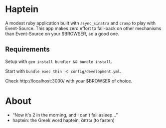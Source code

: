 Haptein
=======

A modest ruby application built with `async_sinatra` and `cramp` to play with
Event-Source.  This app makes zero effort to fall-back on other mechanisms than
Event-Source on your $BROWSER, so a good one.

Requirements
------------

Setup with `gem install bundler && bundle install`.

Start with `bundle exec thin -C config/development.yml`.

Check http://localhost:3000/ with your $BROWSER of choice.


About
=====

 * “Now it's 2 in the morning, and I can't fall asleep...”
 * haptein: the Greek word haptein, ἅπτω (to fasten)
